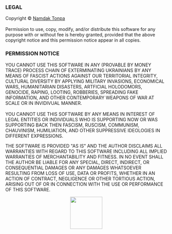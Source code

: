 <aside>
    <article>
        <section>
            <h3>LEGAL</h3>
            <div>Copyright &copy; <a href="https://tonpa.guru/">Namdak Tonpa</a></div><br>
            <div>Permission to use, copy, modify, and/or distribute this software
                 for any purpose with or without fee is hereby granted, provided
                 that the above copyright notice and this permission notice appear in all copies.
            </div>
        </section>
        <section>
            <h3>PERMISSION NOTICE</h3>
            <div>
                 YOU CANNOT USE THIS SOFTWARE IN ANY (PROVABLE BY MONEY TRACE)
                 PROCESS CHAIN OF EXTERMINATING UKRAINIANS BY ANY MEANS
                 OF FASCIST ACTIONS AGAINST OUR TERRITORIAL INTEGRITY,
                 CULTURAL DIVERSITY BY APPLYING MILITARY INVASIONS,
                 ECONOMICAL WARS, HUMANITARIAN DISASTERS, ARTFICIAL HOLODOMORS,
                 GENOCIDE, RAPING, LOOTING, ROBBERIES, SPREADING FAKE INFORMATION,
                 AND OTHER CONTEMPORARY WEAPONS OF WAR AT SCALE OR IN INVIDIVUAL MANNER.
            </div><br>
            <div>
                 YOU CANNOT USE THIS SOFTWARE BY ANY MEANS IN INTEREST OF LEGAL
                 ENTITIES OR INDIVIDUALS WHO IS SUPPORTING NOW OR WAS SUPPORTING
                 BACK THEN FASCISM, RUSCISM, COMMUNISM, CHAUVINISM, HUMILIATION,
                 AND OTHER SUPPRESSIVE IDEOLOGIES IN DIFFERENT EXPRESSIONS.
            </div>
        </section>
    </article>
</aside>
<main>
    <section>
        <p> THE SOFTWARE IS PROVIDED "AS IS" AND THE AUTHOR DISCLAIMS ALL WARRANTIES
            WITH REGARD TO THIS SOFTWARE INCLUDING ALL IMPLIED WARRANTIES OF
            MERCHANTABILITY AND FITNESS. IN NO EVENT SHALL THE AUTHOR BE LIABLE FOR
            ANY SPECIAL, DIRECT, INDIRECT, OR CONSEQUENTIAL DAMAGES OR ANY DAMAGES
            WHATSOEVER RESULTING FROM LOSS OF USE, DATA OR PROFITS, WHETHER IN AN
            ACTION OF CONTRACT, NEGLIGENCE OR OTHER TORTIOUS ACTION, ARISING OUT OF
            OR IN CONNECTION WITH THE USE OR PERFORMANCE OF THIS SOFTWARE.
        </p>
            <center><img src="https://5HT.co/BUDDHA.svg" width=100></center>
    </section>
</main>
